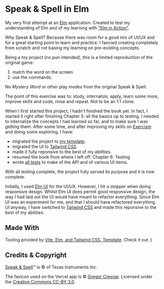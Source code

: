 # Speak & Spell in Elm

My very first attempt at an [Elm](https://elm-lang.org/) application. Created to test my understanding of Elm and of my learning with ["Elm in Action"](https://www.manning.com/books/elm-in-action).

Why Speak & Spell? Because there was room for a good mix of UI/UX and for a great starting point to learn and practice. I fancied creating completely from scratch and not basing my learning on pre-existing concepts.

Being a *toy project* (no pun intended), this is a limited reproduction of the original game:

1) match the word on the screen
2) use the commands.

No *Mystery Word* or other play modes from the original Speak & Spell.

The point of this exercise was to: study, internalize, apply, learn some more, improve skills and code, rinse and repeat. Not to be an 1:1 clone.

When I first started this project, I hadn't finished the book yet. In fact, I started it right after finishing Chapter 5: all the basics up to testing. I needed to internalize the concepts I had learned so far, and to make sure I was getting them. After some time, and after improving my skills on [Exercism](https://exercism.org/profiles/gacallea) and doing some exploring, I have:

- migrated the project to [my template](https://github.com/gacallea/elm_vite_tailwind_template).
- migrated the UI to [Tailwind CSS](https://tailwindcss.com/)
- made it fully reponsive to the best of my abilities.
- resumed the book from where I left off: Chapter 6: Testing
- wrote [all tests](https://github.com/gacallea/elm_speakandspell/blob/main/tests/SpeakAndSpellTest.elm) to make of the API and of various UI items.

With all testing complete, the project fully served its purpose and it is now complete.

Initially, I used [Elm UI](https://github.com/gacallea/elm_speakandspell/tree/elm_ui_version) for the UI/UX. However, I hit a stopper when doing responsive design. Whilst Elm UI does permit good responsive design, the way I had laid out the UI would have meant to refactor everything. Since Elm UI was an experiment for me, and that I should have refactored everything UI anyway, I have switched to [Tailwind CSS](https://tailwindcss.com/) and made this reponsive to the best of my abilities.

## Made With

Tooling privided by [Vite, Elm, and Tailwind CSS, Template](https://github.com/gacallea/elm_vite_tailwind_template). Check it out :)

## Credits & Copyright

[Speak & Spell](https://en.wikipedia.org/wiki/Speak_%26_Spell_(toy))™ is © of Texas Instruments Inc.

The favicon used on the Vercel app is © [Gregor Cresnar](https://thenounproject.com/icon/speak-1616157/). Licensed under the [Creative Commons CC-BY 3.0](https://creativecommons.org/licenses/by/3.0/).
